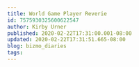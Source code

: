 ```yaml
---
title: World Game Player Reverie
id: 7575930325600622547
author: Kirby Urner
published: 2020-02-22T17:31:00.001-08:00
updated: 2020-02-22T17:31:51.665-08:00
blog: bizmo_diaries
tags: 
---
```


